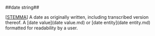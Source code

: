 ##date string##

\[[STEMMA](SOURCES.md#STEMMA)\] A date as originally written, including transcribed version thereof. A [date value](date value.md) or [date entity](date entity.md) formatted for readability by a user.
